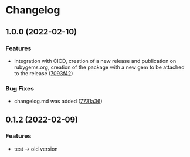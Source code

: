# Changelog

## 1.0.0 (2022-02-10)


### Features

* Integration with CICD, creation of a new release and publication on rubygems.org, creation of the package with a new gem to be attached to the release ([7093f42](https://github.com/levigo-systems/fluent-plugin-mattermost/commit/7093f428a21c2d3946115bef26eeeec174316979))


### Bug Fixes

* changelog.md was added ([7731a36](https://github.com/levigo-systems/fluent-plugin-mattermost/commit/7731a36ae27e4bb91b9b769b912af68210586249))

## 0.1.2 (2022-02-09)


### Features

* test -> old version
